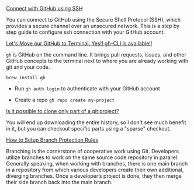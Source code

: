 [Connect with GitHub using SSH](https://rakeshjain-devops.medium.com/connect-with-github-using-ssh-bb1aeb48e869)

You can connect to GitHub using the Secure Shell Protocol (SSH), which provides a secure channel over an unsecured network.
This is a step by step guide to configure ssh connection with your GitHub account.


[Let's Move our GitHub to Terminal. Yes!! gh-CLI is available!!](https://dev.to/rahulmanojt/let-s-move-our-github-to-terminal-yes-gh-cli-is-available-587o#github-cli)

`gh` is GitHub on the command line. It brings pull requests, issues, and other GitHub concepts to the terminal next to where you are already working with git and your code.

`brew install gh`
- Run `gh auth login` to authenticate with your GitHub account

-	Create a repo `gh repo create my-project`

[Is it possible to clone only part of a git project?](https://unix.stackexchange.com/questions/233327/is-it-possible-to-clone-only-part-of-a-git-project)

You will end up downloading the entire history, so I don't see much benefit in it, but you can checkout specific parts using a "sparse" checkout.

[How to Setup Branch Protection Rules](https://cycode.com/blog/how-to-setup-branch-protection-rules-2/)

Branching is the cornerstone of cooperative work using Git. Developers utilize branches to work on the same source code repository in parallel. Generally speaking, when working with branches, there is one main branch in a repository from which various developers create their own additional, diverging branches. Once a developer’s project is done, they then merge their side branch back into the main branch.